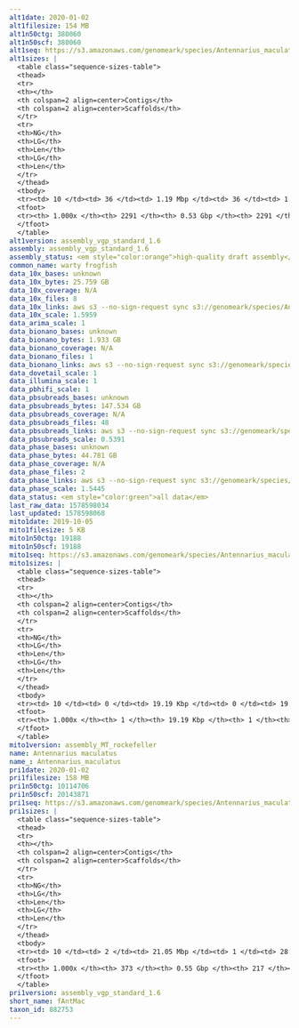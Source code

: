 ```yaml
---
alt1date: 2020-01-02
alt1filesize: 154 MB
alt1n50ctg: 380060
alt1n50scf: 380060
alt1seq: https://s3.amazonaws.com/genomeark/species/Antennarius_maculatus/fAntMac1/assembly_vgp_standard_1.6/fAntMac1.alt.asm.20200102.fasta.gz
alt1sizes: |
  <table class="sequence-sizes-table">
  <thead>
  <tr>
  <th></th>
  <th colspan=2 align=center>Contigs</th>
  <th colspan=2 align=center>Scaffolds</th>
  </tr>
  <tr>
  <th>NG</th>
  <th>LG</th>
  <th>Len</th>
  <th>LG</th>
  <th>Len</th>
  </tr>
  </thead>
  <tbody>
  <tr><td> 10 </td><td> 36 </td><td> 1.19 Mbp </td><td> 36 </td><td> 1.19 Mbp </td></tr>  <tr><td> 20 </td><td> 86 </td><td> 0.95 Mbp </td><td> 86 </td><td> 0.95 Mbp </td></tr>  <tr><td> 30 </td><td> 152 </td><td> 0.66 Mbp </td><td> 152 </td><td> 0.66 Mbp </td></tr>  <tr><td> 40 </td><td> 246 </td><td> 0.49 Mbp </td><td> 246 </td><td> 0.49 Mbp </td></tr>  <tr style="background-color:#cccccc;"><td> 50 </td><td> 369 </td><td> 0.38 Mbp </td><td> 369 </td><td> 0.38 Mbp </td></tr>  <tr><td> 60 </td><td> 529 </td><td> 0.29 Mbp </td><td> 529 </td><td> 0.29 Mbp </td></tr>  <tr><td> 70 </td><td> 737 </td><td> 0.22 Mbp </td><td> 737 </td><td> 0.22 Mbp </td></tr>  <tr><td> 80 </td><td> 1012 </td><td> 0.17 Mbp </td><td> 1012 </td><td> 0.17 Mbp </td></tr>  <tr><td> 90 </td><td> 1400 </td><td> 0.11 Mbp </td><td> 1400 </td><td> 0.11 Mbp </td></tr>  <tr><td> 100 </td><td> 2290 </td><td> 227  bp </td><td> 2290 </td><td> 227  bp </td></tr>  </tbody>
  <tfoot>
  <tr><th> 1.000x </th><th> 2291 </th><th> 0.53 Gbp </th><th> 2291 </th><th> 0.53 Gbp </th></tr>
  </tfoot>
  </table>
alt1version: assembly_vgp_standard_1.6
assembly: assembly_vgp_standard_1.6
assembly_status: <em style="color:orange">high-quality draft assembly</em>
common_name: warty frogfish
data_10x_bases: unknown
data_10x_bytes: 25.759 GB
data_10x_coverage: N/A
data_10x_files: 8
data_10x_links: aws s3 --no-sign-request sync s3://genomeark/species/Antennarius_maculatus/fAntMac1/genomic_data/10x/ .<br>
data_10x_scale: 1.5959
data_arima_scale: 1
data_bionano_bases: unknown
data_bionano_bytes: 1.933 GB
data_bionano_coverage: N/A
data_bionano_files: 1
data_bionano_links: aws s3 --no-sign-request sync s3://genomeark/species/Antennarius_maculatus/fAntMac1/genomic_data/bionano/ .<br>
data_dovetail_scale: 1
data_illumina_scale: 1
data_pbhifi_scale: 1
data_pbsubreads_bases: unknown
data_pbsubreads_bytes: 147.534 GB
data_pbsubreads_coverage: N/A
data_pbsubreads_files: 48
data_pbsubreads_links: aws s3 --no-sign-request sync s3://genomeark/species/Antennarius_maculatus/fAntMac1/genomic_data/pacbio/ . --exclude "*ccs.bam*"<br>
data_pbsubreads_scale: 0.5391
data_phase_bases: unknown
data_phase_bytes: 44.781 GB
data_phase_coverage: N/A
data_phase_files: 2
data_phase_links: aws s3 --no-sign-request sync s3://genomeark/species/Antennarius_maculatus/fAntMac1/genomic_data/phase/ .<br>
data_phase_scale: 1.5445
data_status: <em style="color:green">all data</em>
last_raw_data: 1578598034
last_updated: 1578598068
mito1date: 2019-10-05
mito1filesize: 5 KB
mito1n50ctg: 19188
mito1n50scf: 19188
mito1seq: https://s3.amazonaws.com/genomeark/species/Antennarius_maculatus/fAntMac1/assembly_MT_rockefeller/fAntMac1.MT.20191005.fasta.gz
mito1sizes: |
  <table class="sequence-sizes-table">
  <thead>
  <tr>
  <th></th>
  <th colspan=2 align=center>Contigs</th>
  <th colspan=2 align=center>Scaffolds</th>
  </tr>
  <tr>
  <th>NG</th>
  <th>LG</th>
  <th>Len</th>
  <th>LG</th>
  <th>Len</th>
  </tr>
  </thead>
  <tbody>
  <tr><td> 10 </td><td> 0 </td><td> 19.19 Kbp </td><td> 0 </td><td> 19.19 Kbp </td></tr>  <tr><td> 20 </td><td> 0 </td><td> 19.19 Kbp </td><td> 0 </td><td> 19.19 Kbp </td></tr>  <tr><td> 30 </td><td> 0 </td><td> 19.19 Kbp </td><td> 0 </td><td> 19.19 Kbp </td></tr>  <tr><td> 40 </td><td> 0 </td><td> 19.19 Kbp </td><td> 0 </td><td> 19.19 Kbp </td></tr>  <tr style="background-color:#cccccc;"><td> 50 </td><td> 0 </td><td style="background-color:#ff8888;"> 19.19 Kbp </td><td> 0 </td><td style="background-color:#ff8888;"> 19.19 Kbp </td></tr>  <tr><td> 60 </td><td> 0 </td><td> 19.19 Kbp </td><td> 0 </td><td> 19.19 Kbp </td></tr>  <tr><td> 70 </td><td> 0 </td><td> 19.19 Kbp </td><td> 0 </td><td> 19.19 Kbp </td></tr>  <tr><td> 80 </td><td> 0 </td><td> 19.19 Kbp </td><td> 0 </td><td> 19.19 Kbp </td></tr>  <tr><td> 90 </td><td> 0 </td><td> 19.19 Kbp </td><td> 0 </td><td> 19.19 Kbp </td></tr>  <tr><td> 100 </td><td> 0 </td><td> 19.19 Kbp </td><td> 0 </td><td> 19.19 Kbp </td></tr>  </tbody>
  <tfoot>
  <tr><th> 1.000x </th><th> 1 </th><th> 19.19 Kbp </th><th> 1 </th><th> 19.19 Kbp </th></tr>
  </tfoot>
  </table>
mito1version: assembly_MT_rockefeller
name: Antennarius maculatus
name_: Antennarius_maculatus
pri1date: 2020-01-02
pri1filesize: 158 MB
pri1n50ctg: 10114706
pri1n50scf: 20143871
pri1seq: https://s3.amazonaws.com/genomeark/species/Antennarius_maculatus/fAntMac1/assembly_vgp_standard_1.6/fAntMac1.pri.asm.20200102.fasta.gz
pri1sizes: |
  <table class="sequence-sizes-table">
  <thead>
  <tr>
  <th></th>
  <th colspan=2 align=center>Contigs</th>
  <th colspan=2 align=center>Scaffolds</th>
  </tr>
  <tr>
  <th>NG</th>
  <th>LG</th>
  <th>Len</th>
  <th>LG</th>
  <th>Len</th>
  </tr>
  </thead>
  <tbody>
  <tr><td> 10 </td><td> 2 </td><td> 21.05 Mbp </td><td> 1 </td><td> 28.29 Mbp </td></tr>  <tr><td> 20 </td><td> 4 </td><td> 18.81 Mbp </td><td> 3 </td><td> 25.78 Mbp </td></tr>  <tr><td> 30 </td><td> 8 </td><td> 14.86 Mbp </td><td> 6 </td><td> 22.19 Mbp </td></tr>  <tr><td> 40 </td><td> 12 </td><td> 13.61 Mbp </td><td> 8 </td><td> 21.37 Mbp </td></tr>  <tr style="background-color:#cccccc;"><td> 50 </td><td> 16 </td><td style="background-color:#88ff88;"> 10.11 Mbp </td><td> 11 </td><td style="background-color:#88ff88;"> 20.14 Mbp </td></tr>  <tr><td> 60 </td><td> 22 </td><td> 7.98 Mbp </td><td> 14 </td><td> 18.05 Mbp </td></tr>  <tr><td> 70 </td><td> 30 </td><td> 5.24 Mbp </td><td> 17 </td><td> 17.26 Mbp </td></tr>  <tr><td> 80 </td><td> 43 </td><td> 2.91 Mbp </td><td> 20 </td><td> 15.01 Mbp </td></tr>  <tr><td> 90 </td><td> 73 </td><td> 1.01 Mbp </td><td> 27 </td><td> 4.12 Mbp </td></tr>  <tr><td> 100 </td><td> 372 </td><td> 2.00 Kbp </td><td> 216 </td><td> 11.83 Kbp </td></tr>  </tbody>
  <tfoot>
  <tr><th> 1.000x </th><th> 373 </th><th> 0.55 Gbp </th><th> 217 </th><th> 0.55 Gbp </th></tr>
  </tfoot>
  </table>
pri1version: assembly_vgp_standard_1.6
short_name: fAntMac
taxon_id: 882753
---
```

